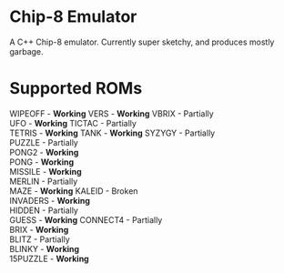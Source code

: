 # Chip-8 Emulator
A C++ Chip-8 emulator. Currently super sketchy, and produces mostly garbage.  
  
# Supported ROMs
WIPEOFF  -  **Working**
VERS     -  **Working**
VBRIX    -  Partially  
UFO      -  **Working**
TICTAC   -  Partially  
TETRIS   -  **Working**
TANK     -  **Working**
SYZYGY   -  Partially  
PUZZLE   -  Partially  
PONG2    -  **Working**  
PONG     -  **Working**  
MISSILE  -  **Working**  
MERLIN   -  Partially  
MAZE     -  **Working**
KALEID   -  Broken  
INVADERS -  **Working**  
HIDDEN   -  Partially  
GUESS    -  **Working**
CONNECT4 -  Partially  
BRIX     -  **Working**  
BLITZ    -  Partially  
BLINKY   -  **Working**  
15PUZZLE -  **Working**